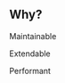 ## Why?

Maintainable <!-- .element: class="fragment" data-fragment-index="1" -->

Extendable <!-- .element: class="fragment" data-fragment-index="2" -->

Performant <!-- .element: class="fragment" data-fragment-index="3" -->
